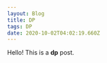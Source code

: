 ```yaml
---
layout: Blog
title: DP
tags: DP
date: 2020-10-02T04:02:19.660Z
---
```

Hello! This is a **dp** post.

![]()